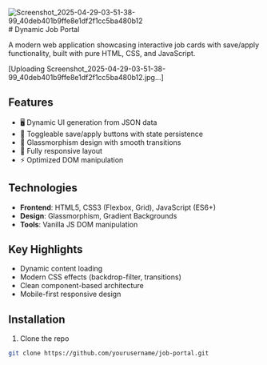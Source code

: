 ![Screenshot_2025-04-29-03-51-38-99_40deb401b9ffe8e1df2f1cc5ba480b12](https://github.com/user-attachments/assets/77a5e523-33a4-45a9-9ace-8dee64850286)# Dynamic Job Portal

A modern web application showcasing interactive job cards with save/apply functionality, built with pure HTML, CSS, and JavaScript.

[Uploading Screenshot_2025-04-29-03-51-38-99_40deb401b9ffe8e1df2f1cc5ba480b12.jpg…] <!-- Add your screenshot -->

## Features

- 🖥️ Dynamic UI generation from JSON data
- 💾 Toggleable save/apply buttons with state persistence
- 🎨 Glassmorphism design with smooth transitions
- 📱 Fully responsive layout
- ⚡ Optimized DOM manipulation

## Technologies

- **Frontend**: HTML5, CSS3 (Flexbox, Grid), JavaScript (ES6+)
- **Design**: Glassmorphism, Gradient Backgrounds
- **Tools**: Vanilla JS DOM manipulation

## Key Highlights

- Dynamic content loading
- Modern CSS effects (backdrop-filter, transitions)
- Clean component-based architecture
- Mobile-first responsive design

## Installation

1. Clone the repo
```bash
git clone https://github.com/yourusername/job-portal.git
